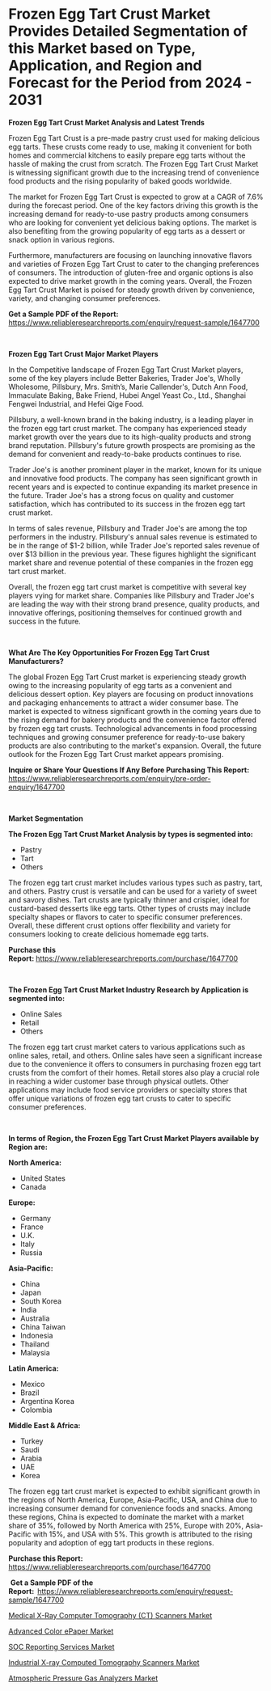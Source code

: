 <p><h1>Frozen Egg Tart Crust Market Provides Detailed Segmentation of this Market based on Type, Application, and Region and Forecast for the Period from 2024 - 2031</h1></p><p><strong>Frozen Egg Tart Crust Market Analysis and Latest Trends</strong></p>
<p><p>Frozen Egg Tart Crust is a pre-made pastry crust used for making delicious egg tarts. These crusts come ready to use, making it convenient for both homes and commercial kitchens to easily prepare egg tarts without the hassle of making the crust from scratch. The Frozen Egg Tart Crust Market is witnessing significant growth due to the increasing trend of convenience food products and the rising popularity of baked goods worldwide.</p><p>The market for Frozen Egg Tart Crust is expected to grow at a CAGR of 7.6% during the forecast period. One of the key factors driving this growth is the increasing demand for ready-to-use pastry products among consumers who are looking for convenient yet delicious baking options. The market is also benefiting from the growing popularity of egg tarts as a dessert or snack option in various regions.</p><p>Furthermore, manufacturers are focusing on launching innovative flavors and varieties of Frozen Egg Tart Crust to cater to the changing preferences of consumers. The introduction of gluten-free and organic options is also expected to drive market growth in the coming years. Overall, the Frozen Egg Tart Crust Market is poised for steady growth driven by convenience, variety, and changing consumer preferences.</p></p>
<p><strong>Get a Sample PDF of the Report:&nbsp;</strong> <a href="https://www.reliableresearchreports.com/enquiry/request-sample/1647700">https://www.reliableresearchreports.com/enquiry/request-sample/1647700</a></p>
<p>&nbsp;</p>
<p><strong>Frozen Egg Tart Crust Major Market Players</strong></p>
<p><p>In the Competitive landscape of Frozen Egg Tart Crust Market players, some of the key players include Better Bakeries, Trader Joe's, Wholly Wholesome, Pillsbury, Mrs. Smith’s, Marie Callender's, Dutch Ann Food, Immaculate Baking, Bake Friend, Hubei Angel Yeast Co., Ltd., Shanghai Fengwei Industrial, and Hefei Qige Food.</p><p>Pillsbury, a well-known brand in the baking industry, is a leading player in the frozen egg tart crust market. The company has experienced steady market growth over the years due to its high-quality products and strong brand reputation. Pillsbury's future growth prospects are promising as the demand for convenient and ready-to-bake products continues to rise.</p><p>Trader Joe's is another prominent player in the market, known for its unique and innovative food products. The company has seen significant growth in recent years and is expected to continue expanding its market presence in the future. Trader Joe's has a strong focus on quality and customer satisfaction, which has contributed to its success in the frozen egg tart crust market.</p><p>In terms of sales revenue, Pillsbury and Trader Joe's are among the top performers in the industry. Pillsbury's annual sales revenue is estimated to be in the range of $1-2 billion, while Trader Joe's reported sales revenue of over $13 billion in the previous year. These figures highlight the significant market share and revenue potential of these companies in the frozen egg tart crust market.</p><p>Overall, the frozen egg tart crust market is competitive with several key players vying for market share. Companies like Pillsbury and Trader Joe's are leading the way with their strong brand presence, quality products, and innovative offerings, positioning themselves for continued growth and success in the future.</p></p>
<p>&nbsp;</p>
<p><strong>What Are The Key Opportunities For Frozen Egg Tart Crust Manufacturers?</strong></p>
<p><p>The global Frozen Egg Tart Crust market is experiencing steady growth owing to the increasing popularity of egg tarts as a convenient and delicious dessert option. Key players are focusing on product innovations and packaging enhancements to attract a wider consumer base. The market is expected to witness significant growth in the coming years due to the rising demand for bakery products and the convenience factor offered by frozen egg tart crusts. Technological advancements in food processing techniques and growing consumer preference for ready-to-use bakery products are also contributing to the market's expansion. Overall, the future outlook for the Frozen Egg Tart Crust market appears promising.</p></p>
<p><strong>Inquire or Share Your Questions If Any Before Purchasing This Report:</strong> <a href="https://www.reliableresearchreports.com/enquiry/pre-order-enquiry/1647700">https://www.reliableresearchreports.com/enquiry/pre-order-enquiry/1647700</a></p>
<p>&nbsp;</p>
<p><strong>Market Segmentation</strong></p>
<p><strong>The Frozen Egg Tart Crust Market Analysis by types is segmented into:</strong></p>
<p><ul><li>Pastry</li><li>Tart</li><li>Others</li></ul></p>
<p><p>The frozen egg tart crust market includes various types such as pastry, tart, and others. Pastry crust is versatile and can be used for a variety of sweet and savory dishes. Tart crusts are typically thinner and crispier, ideal for custard-based desserts like egg tarts. Other types of crusts may include specialty shapes or flavors to cater to specific consumer preferences. Overall, these different crust options offer flexibility and variety for consumers looking to create delicious homemade egg tarts.</p></p>
<p><strong>Purchase this Report:&nbsp;</strong><a href="https://www.reliableresearchreports.com/purchase/1647700">https://www.reliableresearchreports.com/purchase/1647700</a></p>
<p>&nbsp;</p>
<p><strong>The Frozen Egg Tart Crust Market Industry Research by Application is segmented into:</strong></p>
<p><ul><li>Online Sales</li><li>Retail</li><li>Others</li></ul></p>
<p><p>The frozen egg tart crust market caters to various applications such as online sales, retail, and others. Online sales have seen a significant increase due to the convenience it offers to consumers in purchasing frozen egg tart crusts from the comfort of their homes. Retail stores also play a crucial role in reaching a wider customer base through physical outlets. Other applications may include food service providers or specialty stores that offer unique variations of frozen egg tart crusts to cater to specific consumer preferences.</p></p>
<p>&nbsp;</p>
<p><strong>In terms of Region, the Frozen Egg Tart Crust Market Players available by Region are:</strong></p>
<p>
    <p> <strong> North America: </strong>
        <ul>
            <li>United States</li>
            <li>Canada</li>
        </ul>
        </p> 
    <p> <strong> Europe: </strong>
        <ul>
            <li>Germany</li>
            <li>France</li>
            <li>U.K.</li>
            <li>Italy</li>
            <li>Russia</li>
        </ul>
        </p> 
    <p> <strong> Asia-Pacific: </strong>
        <ul>
            <li>China</li>
            <li>Japan</li>
            <li>South Korea</li>
            <li>India</li>
            <li>Australia</li>
            <li>China Taiwan</li>
            <li>Indonesia</li>
            <li>Thailand</li>
            <li>Malaysia</li>
        </ul>
        </p> 
    <p> <strong> Latin America: </strong>
        <ul>
            <li>Mexico</li>
            <li>Brazil</li>
            <li>Argentina Korea</li>
            <li>Colombia</li>
        </ul>
        </p> 
    <p> <strong> Middle East & Africa: </strong>
        <ul>
            <li>Turkey</li>
            <li>Saudi</li>
            <li>Arabia</li>
            <li>UAE</li>
            <li>Korea</li>
        </ul>
    </p>
    </p>
<p><p>The frozen egg tart crust market is expected to exhibit significant growth in the regions of North America, Europe, Asia-Pacific, USA, and China due to increasing consumer demand for convenience foods and snacks. Among these regions, China is expected to dominate the market with a market share of 35%, followed by North America with 25%, Europe with 20%, Asia-Pacific with 15%, and USA with 5%. This growth is attributed to the rising popularity and adoption of egg tart products in these regions.</p></p>
<p><strong>Purchase this Report: </strong><a href="https://www.reliableresearchreports.com/purchase/1647700">https://www.reliableresearchreports.com/purchase/1647700</a></p>
<p>&nbsp;<strong>Get a Sample PDF of the Report:&nbsp;&nbsp;</strong><a href="https://www.reliableresearchreports.com/enquiry/request-sample/1647700">https://www.reliableresearchreports.com/enquiry/request-sample/1647700</a></p>
<p><strong></strong></p>
<p><p><a href="https://cautious-neon-760.notion.site/Medical-X-Ray-Computer-Tomography-CT-Scanners-Market-Research-Report-The-Key-To-Successful-Busine-3d3753c7fb994e54aaae30d78e8a4e2c">Medical X-Ray Computer Tomography (CT) Scanners Market</a></p><p><a href="https://view.publitas.com/reportprime-1/advanced-color-epaper-market-size-evaluating-its-market-trends-growth-and-projections-2024-2031/">Advanced Color ePaper Market</a></p><p><a href="https://github.com/biheemgalvinlouises6hokrh3h/Market-Research-Report-List-1/blob/main/soc-reporting-services-market.md">SOC Reporting Services Market</a></p><p><a href="https://spotless-saver-8fd.notion.site/Industrial-X-ray-Computed-Tomography-Scanners-Market-Size-Market-Share-and-Global-Market-Analysis-R-c11cae1c24e54c03becbb5d3b53e75d8">Industrial X-ray Computed Tomography Scanners Market</a></p><p><a href="https://github.com/guneycigdem35/Market-Research-Report-List-2/blob/main/atmospheric-pressure-gas-analyzers-market.md">Atmospheric Pressure Gas Analyzers Market</a></p></p>